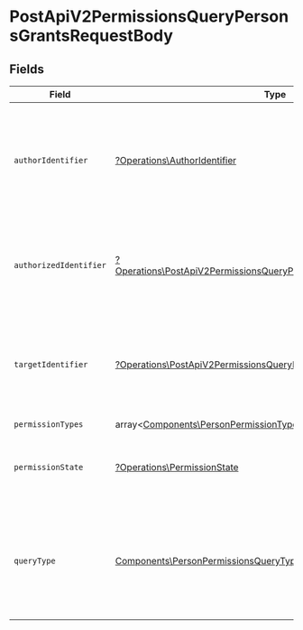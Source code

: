 # PostApiV2PermissionsQueryPersonsGrantsRequestBody


## Fields

| Field                                                                                                                                                                                                                                          | Type                                                                                                                                                                                                                                           | Required                                                                                                                                                                                                                                       | Description                                                                                                                                                                                                                                    |
| ---------------------------------------------------------------------------------------------------------------------------------------------------------------------------------------------------------------------------------------------- | ---------------------------------------------------------------------------------------------------------------------------------------------------------------------------------------------------------------------------------------------- | ---------------------------------------------------------------------------------------------------------------------------------------------------------------------------------------------------------------------------------------------- | ---------------------------------------------------------------------------------------------------------------------------------------------------------------------------------------------------------------------------------------------- |
| `authorIdentifier`                                                                                                                                                                                                                             | [?Operations\AuthorIdentifier](../../Models/Operations/AuthorIdentifier.md)                                                                                                                                                                    | :heavy_minus_sign:                                                                                                                                                                                                                             | Identyfikator osoby lub podmiotu nadającego uprawnienie.<br/>\| Type \| Value \|<br/>\| --- \| --- \|<br/>\| Nip \| 10 cyfrowy numer NIP \|<br/>\| Pesel \| 11 cyfrowy numer PESEL \|<br/>\| Fingerprint \| Odcisk palca certyfikatu \|<br/>\| System \| Identyfikator systemowy KSeF \| |
| `authorizedIdentifier`                                                                                                                                                                                                                         | [?Operations\PostApiV2PermissionsQueryPersonsGrantsAuthorizedIdentifier](../../Models/Operations/PostApiV2PermissionsQueryPersonsGrantsAuthorizedIdentifier.md)                                                                                | :heavy_minus_sign:                                                                                                                                                                                                                             | Identyfikator osoby lub podmiotu uprawnionego.<br/>\| Type \| Value \|<br/>\| --- \| --- \|<br/>\| Nip \| 10 cyfrowy numer NIP \|<br/>\| Pesel \| 11 cyfrowy numer PESEL \|<br/>\| Fingerprint \| Odcisk palca certyfikatu \|                  |
| `targetIdentifier`                                                                                                                                                                                                                             | [?Operations\PostApiV2PermissionsQueryPersonsGrantsTargetIdentifier](../../Models/Operations/PostApiV2PermissionsQueryPersonsGrantsTargetIdentifier.md)                                                                                        | :heavy_minus_sign:                                                                                                                                                                                                                             | Identyfikator podmiotu docelowego (dla uprawnień pośrednich).<br/>\| Type \| Value \|<br/>\| --- \| --- \|<br/>\| Nip \| 10 cyfrowy numer NIP \|<br/>\| AllPartners \| Identyfikator oznaczający, że uprawnienie nadane w sposób pośredni jest typu generalnego \| |
| `permissionTypes`                                                                                                                                                                                                                              | array<[Components\PersonPermissionType](../../Models/Components/PersonPermissionType.md)>                                                                                                                                                      | :heavy_minus_sign:                                                                                                                                                                                                                             | Możliwe uprawnienia do filtrowania.                                                                                                                                                                                                            |
| `permissionState`                                                                                                                                                                                                                              | [?Operations\PermissionState](../../Models/Operations/PermissionState.md)                                                                                                                                                                      | :heavy_minus_sign:                                                                                                                                                                                                                             | Stan uprawnienia. <br/>\| Type \| Value \|<br/>\| --- \| --- \|<br/>\| Active \| Uprawnienia aktywne \|<br/>\| Inactive \| Uprawnienia nieaktywne, nadane w sposób poœredni \|                                                                 |
| `queryType`                                                                                                                                                                                                                                    | [Components\PersonPermissionsQueryType](../../Models/Components/PersonPermissionsQueryType.md)                                                                                                                                                 | :heavy_check_mark:                                                                                                                                                                                                                             | Typ zapytania.<br/>\| Type \| Value \|<br/>\| --- \| --- \|<br/>\| PermissionsInCurrentContext \| Uprawnienia posiadane w aktualnym kontekście \|<br/>\| PermissionsGrantedInCurrentContext \| Uprawnienia nadane w aktualnym kontekście \|    |